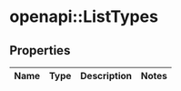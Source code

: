 # openapi::ListTypes

## Properties
Name | Type | Description | Notes
------------ | ------------- | ------------- | -------------


